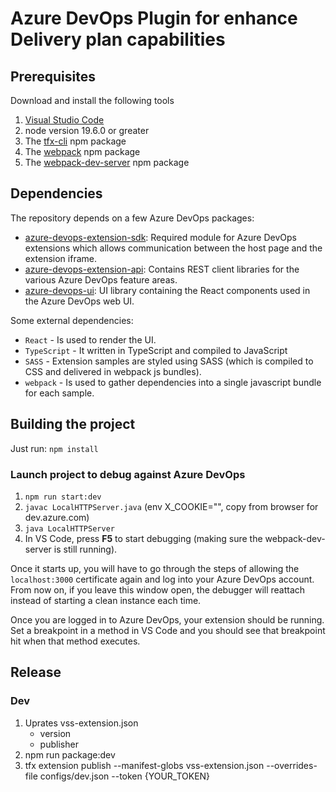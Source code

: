 # Azure DevOps Plugin for enhance Delivery plan capabilities

##  Prerequisites

Download and install the following tools
1. [Visual Studio Code](https://code.visualstudio.com/download)
2. node version 19.6.0 or greater
3. The [tfx-cli](https://www.npmjs.com/package/tfx-cli) npm package
4. The [webpack](https://www.npmjs.com/package/webpack) npm package
5. The [webpack-dev-server](https://www.npmjs.com/package/webpack-dev-server) npm package


## Dependencies

The repository depends on a few Azure DevOps packages:

- [azure-devops-extension-sdk](https://github.com/Microsoft/azure-devops-extension-sdk): Required module for Azure DevOps extensions which allows communication between the host page and the extension iframe.
- [azure-devops-extension-api](https://github.com/Microsoft/azure-devops-extension-api): Contains REST client libraries for the various Azure DevOps feature areas.
- [azure-devops-ui](https://developer.microsoft.com/azure-devops): UI library containing the React components used in the Azure DevOps web UI.

Some external dependencies:
- `React` - Is used to render the UI.
- `TypeScript` - It written in TypeScript and compiled to JavaScript
- `SASS` - Extension samples are styled using SASS (which is compiled to CSS and delivered in webpack js bundles).
- `webpack` - Is used to gather dependencies into a single javascript bundle for each sample.

## Building the project

Just run:
    `npm install`

### Launch project to debug against Azure DevOps    
1. `npm run start:dev`
2. `javac LocalHTTPServer.java` (env X_COOKIE="", copy from browser for dev.azure.com)
3. `java LocalHTTPServer`
4. In VS Code, press **F5** to start debugging (making sure the webpack-dev-server is still running).

Once it starts up, you will have to go through the steps of allowing the `localhost:3000` certificate again and log into your Azure DevOps account. From now on, if you leave this window open, the debugger will reattach instead of starting a clean instance each time.

Once you are logged in to Azure DevOps, your extension should be running. Set a breakpoint in a method in VS Code and you should see that breakpoint hit when that method executes.

## Release 
### Dev
1. Uprates vss-extension.json
    - version
    - publisher
2. npm run package:dev  
3. tfx extension publish --manifest-globs vss-extension.json --overrides-file configs/dev.json --token {YOUR_TOKEN}
